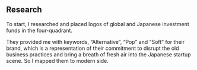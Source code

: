 ## Research

To start, I researched and placed logos of global and Japanese investment funds in the four-quadrant.

They provided me with keywords, “Alternative”, “Pop” and “Soft” for their brand, which is a representation of their commitment to disrupt the old business practices and bring a breath of fresh air into the Japanese startup scene. So I mapped them to modern side.

